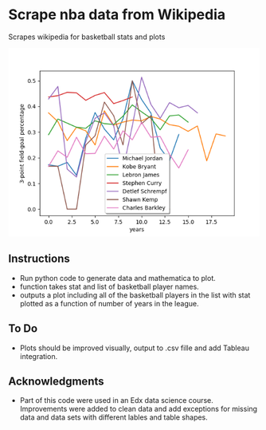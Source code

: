 # Scrape nba data from Wikipedia
Scrapes wikipedia for basketball stats and plots

![SPORTS!](bball3pt.png)

## Instructions
* Run python code to generate data and mathematica to plot.
* function takes stat and list of basketball player names.
* outputs a plot including all of the basketball players in the list with stat plotted as a function of number of years in the league.

## To Do
* Plots should be improved visually, output to .csv fille and add Tableau integration.

## Acknowledgments

* Part of this code were used in an Edx data science course. Improvements were added to clean data and add exceptions for missing data and data sets with different lables and table shapes.

